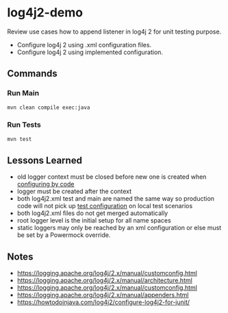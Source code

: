 # log4j2-demo

Review use cases how to append listener in log4j 2 for unit testing purpose.

- Configure log4j 2 using .xml configuration files.
- Configure log4j 2 using implemented configuration.

## Commands

### Run Main

```sh
mvn clean compile exec:java
```

### Run Tests

```sh
mvn test
```

## Lessons Learned

- old logger context must be closed before new one is created when [configuring by code](./src/test/java/de/antrophos/logging/LoggingConfigurationTest.java)
- logger must be created after the context
- both log4j2.xml test and main are named the same way so production code will not pick up [test configuration](https://logging.apache.org/log4j/2.x/manual/configuration.html) on local test scenarios
- both log4j2.xml files do not get merged automatically
- root logger level is the initial setup for all name spaces
- static loggers may only be reached by an xml configuration or else must be set by a Powermock override.

## Notes

- <https://logging.apache.org/log4j/2.x/manual/customconfig.html>
- <https://logging.apache.org/log4j/2.x/manual/architecture.html>
- <https://logging.apache.org/log4j/2.x/manual/customconfig.html>
- <https://logging.apache.org/log4j/2.x/manual/appenders.html>
- <https://howtodoinjava.com/log4j2/configure-log4j2-for-junit/>
